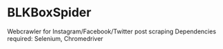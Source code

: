 # BLKBoxSpider
Webcrawler for Instagram/Facebook/Twitter post scraping
Dependencies required: Selenium, Chromedriver